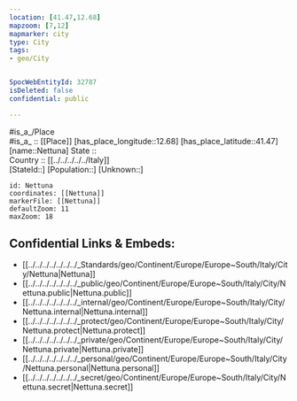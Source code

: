 ```yaml
---
location: [41.47,12.68] 
mapzoom: [7,12] 
mapmarker: city 
type: City
tags:
- geo/City


SpocWebEntityId: 32787
isDeleted: false
confidential: public

---
```

#is_a_/Place  
#is_a_ :: [[Place]] 
[has_place_longitude::12.68] 
[has_place_latitude::41.47] 
[name::Nettuna] 
State ::  
Country :: [[../../../../../Italy]]  
[StateId::] 
[Population::] 
[Unknown::] 


```leaflet
id: Nettuna
coordinates: [[Nettuna]] 
markerFile: [[Nettuna]] 
defaultZoom: 11 
maxZoom: 18
```


## Confidential Links & Embeds: 
- [[../../../../../../../_Standards/geo/Continent/Europe/Europe~South/Italy/City/Nettuna|Nettuna]] 
- [[../../../../../../../_public/geo/Continent/Europe/Europe~South/Italy/City/Nettuna.public|Nettuna.public]] 
- [[../../../../../../../_internal/geo/Continent/Europe/Europe~South/Italy/City/Nettuna.internal|Nettuna.internal]] 
- [[../../../../../../../_protect/geo/Continent/Europe/Europe~South/Italy/City/Nettuna.protect|Nettuna.protect]] 
- [[../../../../../../../_private/geo/Continent/Europe/Europe~South/Italy/City/Nettuna.private|Nettuna.private]] 
- [[../../../../../../../_personal/geo/Continent/Europe/Europe~South/Italy/City/Nettuna.personal|Nettuna.personal]] 
- [[../../../../../../../_secret/geo/Continent/Europe/Europe~South/Italy/City/Nettuna.secret|Nettuna.secret]] 
